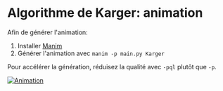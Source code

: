 # Algorithme de Karger: animation

Afin de générer l'animation:

1. Installer [Manim](https://www.manim.community/)
2. Générer l'animation avec `manim -p main.py Karger`

Pour accélérer la génération, réduisez la qualité avec `-pql` plutôt que `-p`.

[![Animation](animation.gif)](animation.mp4)
